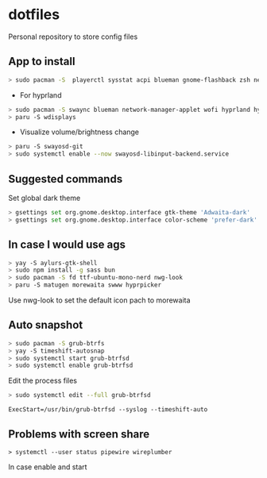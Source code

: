 # dotfiles
Personal repository to store config files

## App to install 
```sh
> sudo pacman -S  playerctl sysstat acpi blueman gnome-flashback zsh neovim tmux alacritty kitty picom xclip npm telegram-desktop
```

 - For hyprland 
```sh
> sudo pacman -S swaync blueman network-manager-applet wofi hyprland hypridle hyprlock xdg-desktop-portal-hyprland kanshi brightnessctl xdg-desktop-portal-gtk     
> paru -S wdisplays
```

 - Visualize volume/brightness change
```sh
> paru -S swayosd-git
> sudo systemctl enable --now swayosd-libinput-backend.service 
```

## Suggested commands

Set global dark theme
```sh
> gsettings set org.gnome.desktop.interface gtk-theme 'Adwaita-dark'
> gsettings set org.gnome.desktop.interface color-scheme 'prefer-dark'
```


## In case I would use ags
```sh 
> yay -S aylurs-gtk-shell 
> sudo npm install -g sass bun
> sudo pacman -S fd ttf-ubuntu-mono-nerd nwg-look
> paru -S matugen morewaita swww hyprpicker
```

Use nwg-look to set the default icon pach to morewaita

## Auto snapshot
```sh
> sudo pacman -S grub-btrfs
> yay -S timeshift-autosnap 
> sudo systemctl start grub-btrfsd
> sudo systemctl enable grub-btrfsd
```
Edit the process files
```sh
> sudo systemctl edit --full grub-btrfsd 
```
`ExecStart=/usr/bin/grub-btrfsd --syslog --timeshift-auto`

## Problems with screen share
``` 
> systemctl --user status pipewire wireplumber
```
In case enable and start
